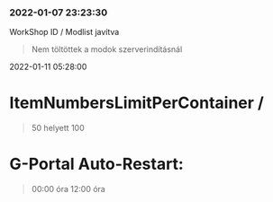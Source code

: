 ### 2022-01-07 23:23:30

WorkShop ID / Modlist javítva

> Nem töltöttek a modok szerverindításnál

2022-01-11 05:28:00
# ItemNumbersLimitPerContainer / 
> 50 helyett 100

# G-Portal Auto-Restart:
> 00:00 óra
> 12:00 óra